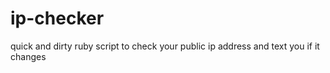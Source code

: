 # ip-checker
quick and dirty ruby script to check your public ip address and text you if it changes
